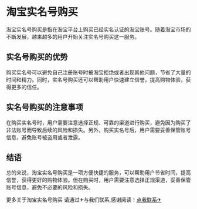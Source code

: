 # 淘宝实名号购买

淘宝实名号购买是指在淘宝平台上购买已经实名认证的淘宝账号。随着淘宝市场的不断发展，越来越多的用户开始关注实名号购买这一服务。

## 实名号购买的优势

购买实名号可以避免自己注册账号时被淘宝拒绝或者出现其他问题，节省了大量的时间和精力。同时，实名号购买还可以帮助用户快速建立信誉，提高购物体验，获得更多的信任。

## 实名号购买的注意事项

在购买实名号时，用户需要注意选择正规、可靠的渠道进行购买，避免因为购买了非法账号而导致后续的风险和损失。另外，购买实名号后，用户需要妥善保管账号信息，避免账号被盗用或者泄露。

## 结语

总的来说，淘宝实名号购买是一项方便快捷的服务，可以帮助用户节省时间，提高信誉，获得更好的购物体验。但在购买时，用户需要注意选择正规渠道，妥善保管账号信息，避免不必要的风险和损失。

更多关于淘宝实名号购买 请通过✈与我们联系,感谢阅读！[点我联系✈](https://wiki.G208.com)